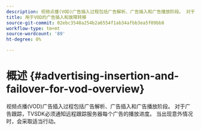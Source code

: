 ```yaml
---
description: 视频点播(VOD)广告插入过程包括广告解析、广告插入和广告播放阶段。 对于广告跟踪，TVSDK必须通知远程跟踪服务器每个广告的播放进度。 当出现意外情况时，会采取适当行动。
title: 用于VOD的广告插入和故障转移
source-git-commit: 02ebc3548a254b2a6554f1ab34afbb3ea5f09bb8
workflow-type: tm+mt
source-wordcount: '89'
ht-degree: 0%

---
```


# 概述 {#advertising-insertion-and-failover-for-vod-overview}

视频点播(VOD)广告插入过程包括广告解析、广告插入和广告播放阶段。 对于广告跟踪，TVSDK必须通知远程跟踪服务器每个广告的播放进度。 当出现意外情况时，会采取适当行动。
